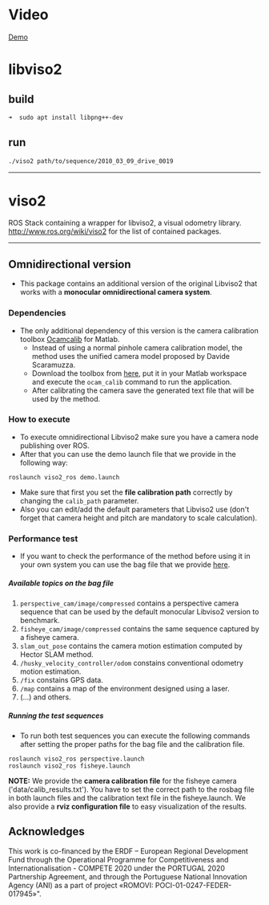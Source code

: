 # Video

[Demo](https://www.bilibili.com/video/BV1wk4y1o76j/)

# libviso2
## build
```sh
➜  sudo apt install libpng++-dev
```
## run
```sh
./viso2 path/to/sequence/2010_03_09_drive_0019
```



-----

viso2
==========
ROS Stack containing a wrapper for libviso2, a visual odometry library. 
http://www.ros.org/wiki/viso2 for the list of contained packages.
***

## Omnidirectional version

* This package contains an additional version of the original Libviso2 that works with a **monocular omnidirectional camera system**.

### Dependencies

* The only additional dependency of this version is the camera calibration toolbox [Ocamcalib](https://sites.google.com/site/scarabotix/ocamcalib-toolbox) for Matlab.
  - Instead of using a	 normal pinhole camera calibration model, the method uses the unified camera model proposed by Davide Scaramuzza.
  - Download the toolbox from [here](https://sites.google.com/site/scarabotix/ocamcalib-toolbox/ocamcalib-toolbox-download-page), put it in your Matlab workspace and execute the `ocam_calib` command to run the application.
  - After calibrating the camera save the generated text file that will be used by the method.

### How to execute

* To execute omnidirectional Libviso2 make sure you have a camera node publishing over ROS.
* After that you can use the demo launch file that we provide in the following way:
```
roslaunch viso2_ros demo.launch
```
* Make sure that first you set the **file calibration path** correctly by changing the `calib_path` parameter.
* Also you can edit/add the default parameters that Libviso2 use (don't forget that camera height and pitch are mandatory to scale calculation).

### Performance test

* If you want to check the performance of the method before using it in your own system you can use the bag file that we provide [here](https://drive.google.com/file/d/1FfBOMPrdk-uqLeNm3NNGXJQxdkKqgUfI/view?usp=sharing).

##### Available topics on the bag file
1. `perspective_cam/image/compressed` contains a perspective camera sequence that can be used by the default monocular Libviso2 version to benchmark.
2. `fisheye_cam/image/compressed` contains the same sequence captured by a fisheye camera.
3. `slam_out_pose` contains the camera motion estimation computed by Hector SLAM method.
4. `/husky_velocity_controller/odom` constains conventional odometry motion estimation.
5. `/fix` constains GPS data.
6. `/map` contains a map of the environment designed using a laser.
7. (...) and others.

##### Running the test sequences

* To run both test sequences you can execute the following commands after setting the proper paths for the bag file and the calibration file.
```
roslaunch viso2_ros perspective.launch
roslaunch viso2_ros fisheye.launch
```
**NOTE:** We provide the **camera calibration file** for the fisheye camera ('data/calib_results.txt'). You have to set the correct path to the rosbag file in both launch files and the calibration text file in the fisheye.launch. 
We also provide a **rviz configuration file** to easy visualization of the results.

## Acknowledges

This work is co-financed by the ERDF – European Regional Development Fund through the Operational Programme for Competitiveness and Internationalisation - COMPETE 2020 under the PORTUGAL 2020 Partnership Agreement, and through the Portuguese National Innovation Agency (ANI) as a part of project «ROMOVI: POCI-01-0247-FEDER-017945»".
